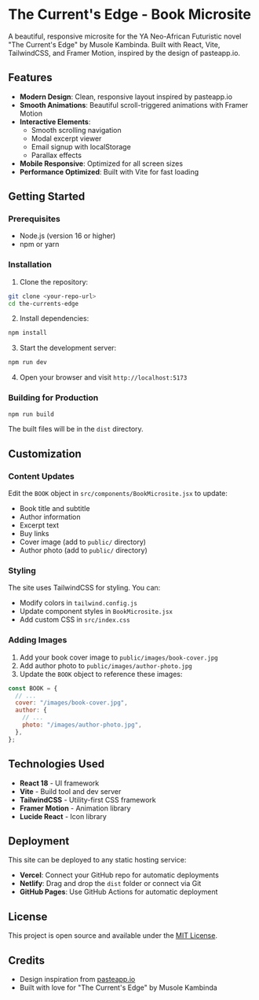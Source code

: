 # The Current's Edge - Book Microsite

A beautiful, responsive microsite for the YA Neo-African Futuristic novel "The Current's Edge" by Musole Kambinda. Built with React, Vite, TailwindCSS, and Framer Motion, inspired by the design of pasteapp.io.

## Features

- **Modern Design**: Clean, responsive layout inspired by pasteapp.io
- **Smooth Animations**: Beautiful scroll-triggered animations with Framer Motion
- **Interactive Elements**: 
  - Smooth scrolling navigation
  - Modal excerpt viewer
  - Email signup with localStorage
  - Parallax effects
- **Mobile Responsive**: Optimized for all screen sizes
- **Performance Optimized**: Built with Vite for fast loading

## Getting Started

### Prerequisites

- Node.js (version 16 or higher)
- npm or yarn

### Installation

1. Clone the repository:
```bash
git clone <your-repo-url>
cd the-currents-edge
```

2. Install dependencies:
```bash
npm install
```

3. Start the development server:
```bash
npm run dev
```

4. Open your browser and visit `http://localhost:5173`

### Building for Production

```bash
npm run build
```

The built files will be in the `dist` directory.

## Customization

### Content Updates

Edit the `BOOK` object in `src/components/BookMicrosite.jsx` to update:

- Book title and subtitle
- Author information
- Excerpt text
- Buy links
- Cover image (add to `public/` directory)
- Author photo (add to `public/` directory)

### Styling

The site uses TailwindCSS for styling. You can:

- Modify colors in `tailwind.config.js`
- Update component styles in `BookMicrosite.jsx`
- Add custom CSS in `src/index.css`

### Adding Images

1. Add your book cover image to `public/images/book-cover.jpg`
2. Add author photo to `public/images/author-photo.jpg`
3. Update the `BOOK` object to reference these images:

```javascript
const BOOK = {
  // ...
  cover: "/images/book-cover.jpg",
  author: {
    // ...
    photo: "/images/author-photo.jpg",
  },
};
```

## Technologies Used

- **React 18** - UI framework
- **Vite** - Build tool and dev server
- **TailwindCSS** - Utility-first CSS framework
- **Framer Motion** - Animation library
- **Lucide React** - Icon library

## Deployment

This site can be deployed to any static hosting service:

- **Vercel**: Connect your GitHub repo for automatic deployments
- **Netlify**: Drag and drop the `dist` folder or connect via Git
- **GitHub Pages**: Use GitHub Actions for automatic deployment

## License

This project is open source and available under the [MIT License](LICENSE).

## Credits

- Design inspiration from [pasteapp.io](https://pasteapp.io)
- Built with love for "The Current's Edge" by Musole Kambinda